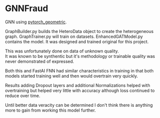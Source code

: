# GNNFraud

GNN using [pytorch_geometric](https://github.com/pyg-team/pytorch_geometric).

GraphBuilder.py builds the HeteroData object to create the heterogeneous graph.
GraphTrainer.py will train on datasets.
EnhancedGATModel.py contains the model.  It was designed and trained original for this project.

This was unfortunately done on data of unknown quality.  
It was known to be synthentic but it's methodology or trainable quality was never demonstrated of expressed.

Both this and FastAI FNN had similar characteristics in training in that both models started training well and then would overtrain very quickly.

Results adding Dropout layers and additional Normalizations helped with overtraining but helped very little with accuracy although loss continued to reduce over time.

Until better data veracity can be determined I don't think there is anything more to gain from working this model further.
